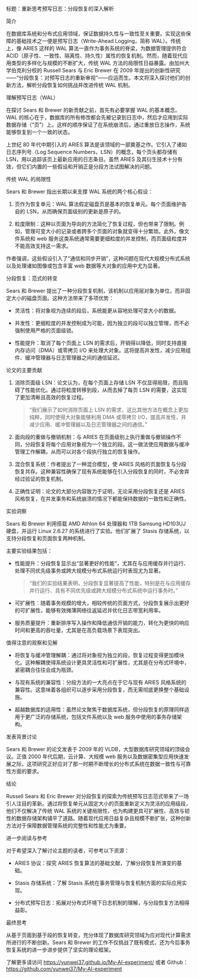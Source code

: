 标题：重新思考预写日志：分段恢复的深入解析

简介

在数据库系统和分布式应用领域，保证数据持久性与一致性至关重要。实现这些保障的基础技术之一便是预写日志（Write-Ahead Logging，简称 WAL）。传统上，像 ARIES 这样的 WAL 算法一直作为事务系统的脊梁，为数据管理提供符合 ACID（原子性、一致性、隔离性、持久性）属性的恢复机制。然而，随着现代应用类型的多样化与规模的不断扩大，传统 WAL 方法的局限性日益暴露。由加州大学伯克利分校的 Russell Sears 与 Eric Brewer 在 2009 年提出的创新性研究——“分段恢复：对预写日志的重新审视”——应运而生。本文将深入探讨他们的创新方法，解析分段恢复如何挑战并改进传统 WAL 机制。

理解预写日志（WAL）

在探讨 Sears 和 Brewer 的新贡献之前，首先有必要掌握 WAL 的基本概念。WAL 的核心在于，数据库的所有修改都会先被记录到日志中，然后才应用到实际数据存储（“页”）上。这样的顺序保证了在系统崩溃后，通过重放日志操作，系统能够恢复到一个一致的状态。

上世纪 80 年代中期引入的 ARIES 算法是该领域的一部奠基之作。它引入了诸如日志序列号（Log Sequence Numbers，LSN）的概念，每个页头都存储有 LSN，用以追踪该页上最新应用的日志条目。虽然 ARIES 及其衍生技术十分有效，但它们内置的一些假设和开销正是分段方法试图解决的问题。

传统 WAL 的局限性

Sears 和 Brewer 指出长期以来支撑 WAL 系统的两个核心假设：

1. 页作为恢复单元：WAL 算法假定磁盘页是基本的恢复单元。每个页面维护各自的 LSN，从而确保页面级别的更新是原子的。

2. 粒度限制：这种以页面为导向的方法简化了恢复过程，但也带来了限制。例如，管理可变大小的记录或者跨多个页面的对象就变得十分繁琐。此外，像文件系统和 web 服务这类系统通常需要更细粒度的并发控制，而页面级粒度并不能高效支持这一需求。

作者强调，这些假设引入了“通信和同步开销”，这种问题在现代大规模分布式系统以及处理诸如图像或包含丰富 web 数据等大对象的应用中尤为显著。

分段恢复：范式的转变

Sears 和 Brewer 提出了一种分段恢复机制，该机制以应用层对象为单位，而非固定大小的磁盘页面。这种方法带来了多项优势：

- 灵活性：将对象视为连续的段后，系统能更从容地处理可变大小的数据。

- 并发性：更细粒度的并发控制成为可能，因为独立的段可以独立管理，而不必强制使用严格的页面级锁。

- 性能提升：取消了每个页面上 LSN 的需求后，开销得以降低，同时支持直接内存访问（DMA）或零拷贝 I/O 来处理大对象。这将提高并发性，减少应用组件、缓冲管理器与日志管理器之间的通信延迟。

论文的主要贡献

1. 消除页面级 LSN：论文认为，在每个页面上存储 LSN 不仅显得局限，而且阻碍了性能优化。通过将粒度转移到段，从而去掉了每页 LSN 的需要，这实现了更加清晰且高效的恢复过程。

    > “我们展示了如何消除页面上 LSN 的需求，这比其他方法在概念上更加纯粹，同时使得大对象能够利用 DMA 或零拷贝 I/O，提高并发性，并减少应用、缓冲管理器以及日志管理器之间的通信。”

2. 面向段的重做与撤销机制：与 ARIES 在页面级别上执行重做与撤销操作不同，分段恢复将每个应用对象视为一个独立的段。这一做法使应用数据与缓冲管理工作解耦，从而可以对各个段执行独立的恢复操作。

3. 混合恢复系统：作者提出了一种混合模型，使 ARIES 风格的页面恢复与分段恢复共存。这种兼容性确保了现有系统能够在引入分段恢复的同时，不必舍弃经过验证的恢复机制。

4. 正确性证明：论文的大部分内容致力于证明，无论采用分段恢复还是 ARIES 风格恢复，在并发事务和系统崩溃的情况下都能保持数据的一致性和正确性。

实验洞察

Sears 和 Brewer 利用搭载 AMD Athlon 64 处理器和 1TB Samsung HD103UJ 硬盘，并运行 Linux 2.6.27 的系统进行了实验。他们扩展了 Stasis 存储系统，以支持分段恢复和页面恢复两种机制。

主要实验结果包括：

- 性能提升：分段恢复显示出“显著更好的性能”，尤其在与应用缓存并行运行、处理不同优先级事务或跨大规模分布式系统运行时表现尤为显著。

    > “我们的实验结果表明，分段恢复显著提高了性能，特别是在与应用缓存并行运行、具有不同优先级或跨大规模分布式系统中运行事务时。”

- 可扩展性：随着事务规模的增大，相较传统的页面方式，分段恢复展示出更好的可扩展性，能够有效摊薄网络往返延迟并优化日志带宽利用率。

- 服务质量提升：重新排序写入操作和降低通信开销的能力，转化为更快的响应时间和更高的吞吐量，尤其是在高负载场景下表现突出。

值得注意的观察和见解

- 将恢复与缓冲管理解耦：通过将对象视为独立的段，恢复过程变得更加模块化。这种解耦使得系统设计更具灵活性和可扩展性，尤其是在分布式环境中，紧密耦合往往会成为瓶颈。

- 与现有系统的兼容性：分段方法的一大亮点在于它与现有 ARIES 风格系统的兼容性。这意味着各组织可以逐步采用分段恢复，而无需彻底更换整个基础设施。

- 超越数据库的适用性：虽然论文聚焦于数据库系统，但分段恢复的原理同样适用于更广泛的存储系统，包括文件系统以及 web 服务中使用的事务存储架构。

发表背景讨论

Sears 和 Brewer 的论文发表于 2009 年的 VLDB，大型数据库研究领域的顶级会议。正值 2000 年代后期，云计算、大规模 web 服务以及数据密集型应用快速发展之际，这项研究正好应对了那一时期不断增长的分布式系统在数据一致性与可靠性方面的要求。

结论

Russell Sears 和 Eric Brewer 对分段恢复的探索为传统预写日志范式带来了一场引人注目的革新。通过将恢复单元从固定大小的页面重新定义为灵活的应用级段，他们不仅解决了传统 WAL 系统的关键局限性，也为构建更具可扩展性、高效与韧性的数据存储架构铺平了道路。随着现代应用日益复杂且规模不断扩张，这种创新方法对于保障数据管理系统的完整性和性能尤为重要。

进一步阅读与参考

对于希望深入了解讨论主题的读者，可参考以下资源：

- ARIES 协议：探究 ARIES 恢复算法的基础文献，了解分段恢复所演变的基础。
  
- Stasis 存储系统：了解 Stasis 系统在事务管理与恢复机制方面的实际应用实现。

- 分布式预写日志：拓展对分布式环境下日志机制的理解，与分段恢复方法相得益彰。

最终思考

从基于页面到基于段的恢复转变，充分体现了数据库研究领域为应对现代计算需求所进行的不断创新。Sears 和 Brewer 的工作不仅挑战了既有模式，还为今后事务恢复系统的进一步进步提供了坚实的理论框架。

了解更多请访问 <https://yunwei37.github.io/My-AI-experiment/> 或者 Github： <https://github.com/yunwei37/My-AI-experiment>